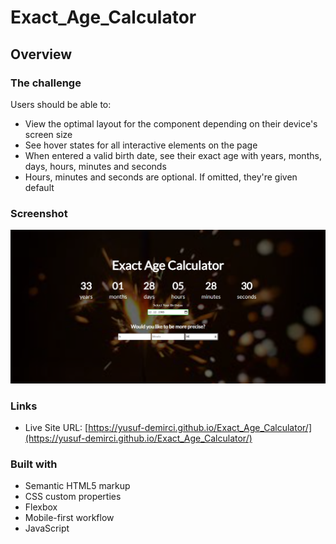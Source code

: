 # Exact_Age_Calculator

## Overview

### The challenge

Users should be able to:

- View the optimal layout for the component depending on their device's screen size
- See hover states for all interactive elements on the page
- When entered a valid birth date, see their exact age with years, months, days, hours, minutes and seconds
- Hours, minutes and seconds are optional. If omitted, they're given default


### Screenshot

![./screenshot.png](./img/screenshot.png)

### Links

- Live Site URL: [https://yusuf-demirci.github.io/Exact_Age_Calculator/](https://yusuf-demirci.github.io/Exact_Age_Calculator/)

### Built with

- Semantic HTML5 markup
- CSS custom properties
- Flexbox
- Mobile-first workflow
- JavaScript

